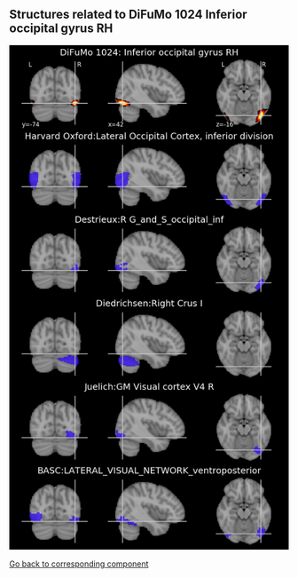 


## Structures related to DiFuMo 1024 Inferior occipital gyrus RH

![818](818.jpg "Structures related to DiFuMo 1024 Inferior occipital gyrus RH")

[Go back to corresponding component](https://parietal-inria.github.io/DiFuMo/1024/html/818.html)